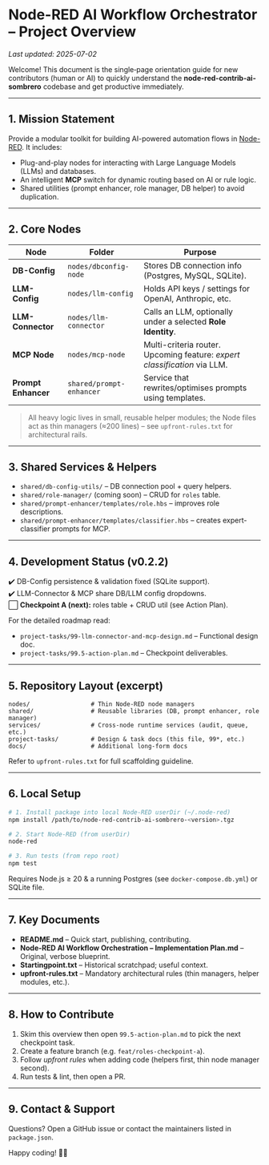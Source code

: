 # Node-RED AI Workflow Orchestrator – Project Overview

_Last updated: 2025-07-02_

Welcome!  This document is the single‐page orientation guide for new contributors (human or AI) to quickly understand the **node-red-contrib-ai-sombrero** codebase and get productive immediately.

---

## 1. Mission Statement
Provide a modular toolkit for building AI-powered automation flows in [Node-RED](https://nodered.org/).  It includes:
* Plug-and-play nodes for interacting with Large Language Models (LLMs) and databases.
* An intelligent **MCP** switch for dynamic routing based on AI or rule logic.
* Shared utilities (prompt enhancer, role manager, DB helper) to avoid duplication.

---

## 2. Core Nodes
| Node | Folder | Purpose |
|------|--------|---------|
| **DB-Config** | `nodes/dbconfig-node` | Stores DB connection info (Postgres, MySQL, SQLite). |
| **LLM-Config** | `nodes/llm-config` | Holds API keys / settings for OpenAI, Anthropic, etc. |
| **LLM-Connector** | `nodes/llm-connector` | Calls an LLM, optionally under a selected **Role Identity**. |
| **MCP Node** | `nodes/mcp-node` | Multi-criteria router.  Upcoming feature: *expert classification* via LLM. |
| **Prompt Enhancer** | `shared/prompt-enhancer` | Service that rewrites/optimises prompts using templates. |

> All heavy logic lives in small, reusable helper modules; the Node files act as thin managers (≈200 lines) – see `upfront-rules.txt` for architectural rails.

---

## 3. Shared Services & Helpers
* `shared/db-config-utils/` – DB connection pool + query helpers.
* `shared/role-manager/` (coming soon) – CRUD for `roles` table.
* `shared/prompt-enhancer/templates/role.hbs` – improves role descriptions.
* `shared/prompt-enhancer/templates/classifier.hbs` – creates expert-classifier prompts for MCP.

---

## 4. Development Status (v0.2.2)
✔️ DB-Config persistence & validation fixed (SQLite support).  
✔️ LLM-Connector & MCP share DB/LLM config dropdowns.  
⬜ **Checkpoint A (next):** roles table + CRUD util (see Action Plan).

For the detailed roadmap read:
* `project-tasks/99-llm-connector-and-mcp-design.md` – Functional design doc.  
* `project-tasks/99.5-action-plan.md` – Checkpoint deliverables.

---

## 5. Repository Layout (excerpt)
```text
nodes/                 # Thin Node-RED node managers
shared/                # Reusable libraries (DB, prompt enhancer, role manager)
services/              # Cross-node runtime services (audit, queue, etc.)
project-tasks/         # Design & task docs (this file, 99*, etc.)
docs/                  # Additional long-form docs
```
Refer to `upfront-rules.txt` for full scaffolding guideline.

---

## 6. Local Setup
```bash
# 1. Install package into local Node-RED userDir (~/.node-red)
npm install /path/to/node-red-contrib-ai-sombrero-<version>.tgz

# 2. Start Node-RED (from userDir)
node-red

# 3. Run tests (from repo root)
npm test
```
Requires Node.js ≥ 20 & a running Postgres (see `docker-compose.db.yml`) or SQLite file.

---

## 7. Key Documents
* **README.md** – Quick start, publishing, contributing.
* **Node-RED AI Workflow Orchestration – Implementation Plan.md** – Original, verbose blueprint.
* **Startingpoint.txt** – Historical scratchpad; useful context.
* **upfront-rules.txt** – Mandatory architectural rules (thin managers, helper modules, etc.).

---

## 8. How to Contribute
1. Skim this overview then open `99.5-action-plan.md` to pick the next checkpoint task.  
2. Create a feature branch (e.g. `feat/roles-checkpoint-a`).  
3. Follow *upfront rules* when adding code (helpers first, thin node manager second).  
4. Run tests & lint, then open a PR.

---

## 9. Contact & Support
Questions? Open a GitHub issue or contact the maintainers listed in `package.json`.

Happy coding!  🎩🤖
